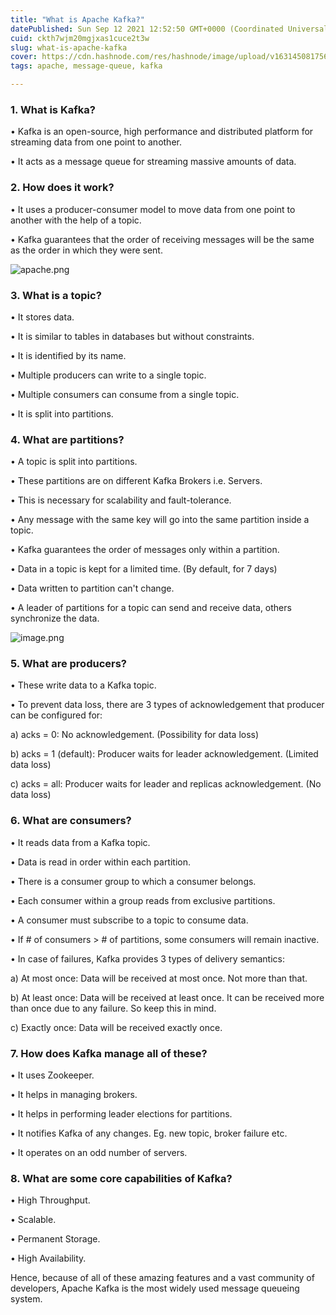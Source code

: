 ```yaml
---
title: "What is Apache Kafka?"
datePublished: Sun Sep 12 2021 12:52:50 GMT+0000 (Coordinated Universal Time)
cuid: ckth7wjm20mgjxas1cuce2t3w
slug: what-is-apache-kafka
cover: https://cdn.hashnode.com/res/hashnode/image/upload/v1631450817565/w30MSpcFP.png
tags: apache, message-queue, kafka

---
```


### 1. What is Kafka?

• Kafka is an open-source, high performance and distributed platform for streaming data from one point to another. 

• It acts as a message queue for streaming massive amounts of data.

### 2. How does it work?

• It uses a producer-consumer model to move data from one point to another with the help of a topic.

• Kafka guarantees that the order of receiving messages will be the same as the order in which they were sent.

![apache.png](https://cdn.hashnode.com/res/hashnode/image/upload/v1631451007025/tBtwpwf1F.png)

### 3. What is a topic?

• It stores data.

• It is similar to tables in databases but without constraints.

• It is identified by its name.

• Multiple producers can write to a single topic.

• Multiple consumers can consume from a single topic.

• It is split into partitions.

### 4. What are partitions?

• A topic is split into partitions.

• These partitions are on different Kafka Brokers i.e. Servers.

• This is necessary for scalability and fault-tolerance.

• Any message with the same key will go into the same partition inside a topic.

• Kafka guarantees the order of messages only within a partition.

• Data in a topic is kept for a limited time. (By default, for 7 days)

• Data written to partition can't change.

• A leader of partitions for a topic can send and receive data, others synchronize the data.

![image.png](https://cdn.hashnode.com/res/hashnode/image/upload/v1631451049312/bon0-QUdy.png)

### 5. What are producers?

• These write data to a Kafka topic.

• To prevent data loss, there are 3 types of acknowledgement that producer can be configured for:

a) acks = 0: No acknowledgement. (Possibility for data loss)

b) acks = 1 (default): Producer waits for leader acknowledgement. (Limited data loss)

c) acks = all: Producer waits for leader and replicas acknowledgement. (No data loss)

### 6. What are consumers?

• It reads data from a Kafka topic.

• Data is read in order within each partition.

• There is a consumer group to which a consumer belongs.

• Each consumer within a group reads from exclusive partitions.

• A consumer must subscribe to a topic to consume data.

• If # of consumers > # of partitions, some consumers will remain inactive.

• In case of failures, Kafka provides 3 types of delivery semantics:

a) At most once: Data will be received at most once. Not more than that.

b) At least once: Data will be received at least once. It can be received more than once due to any failure. So keep this in mind.

c) Exactly once: Data will be received exactly once.

### 7. How does Kafka manage all of these?

• It uses Zookeeper.

• It helps in managing brokers.

• It helps in performing leader elections for partitions.

• It notifies Kafka of any changes. Eg. new topic, broker failure etc.

• It operates on an odd number of servers.

### 8. What are some core capabilities of Kafka?

• High Throughput.

• Scalable.

• Permanent Storage.

• High Availability.

Hence, because of all of these amazing features and a vast community of developers, Apache Kafka is the most widely used message queueing system.